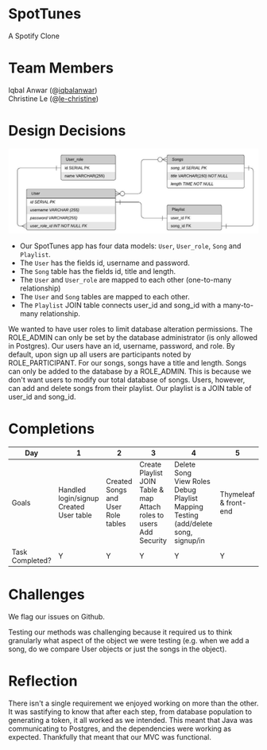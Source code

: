 # SpotTunes
A Spotify Clone

# Team Members
Iqbal Anwar (@<a href = "https://github.com/iqbalanwar">iqbalanwar</a>)<br/>
Christine Le (@<a href="https://github.com/le-christine">le-christine</a>)<br/>
  
# Design Decisions
<img alt = "database design" src="images/spot-tunes-erd-v3.jpeg"/><br/>
- Our SpotTunes app has four data models: `User`, `User_role`, `Song` and `Playlist`.
- The `User` has the fields id, username and password.
- The `Song` table has the fields id, title and length.
- The `User` and `User_role` are mapped to each other (one-to-many relationship)
- The `User` and `Song` tables are mapped to each other.
- The `Playlist` JOIN table connects user_id and song_id with a many-to-many relationship. 

We wanted to have user roles to limit database alteration permissions. The ROLE_ADMIN can only be set by the database administrator (is only allowed in Postgres). Our users have an id, username, password, and role. By default, upon sign up all users are participants noted by ROLE_PARTICIPANT. For our songs, songs have a title and length. Songs can only be added to the database by a ROLE_ADMIN. This is because we don't want users to modify our total database of songs. Users, however, can add and delete songs from their playlist. Our playlist is a JOIN table of user_id and song_id. 


# Completions

| Day            | 1                                    | 2                                            | 3                                                   | 4                                                     |5|
|----------------|--------------------------------------|----------------------------------------------|-----------------------------------------------------|-------------------------------------------------------|------|
| Goals  |Handled login/signup <br/> Created User table |  Created Songs and<br/> User Role tables | Create Playlist JOIN Table & map</br>Attach roles to users<br/>Add Security<br/>  | Delete Song<br/>View Roles</br>Debug Playlist Mapping<br/>Testing (add/delete song, signup/in| Thymeleaf & front-end |
| Task Completed?  | Y  | Y  | Y | Y  | Y |

# Challenges

We flag our issues on Github. 

Testing our methods was challenging because it required us to think granularly what aspect of the object we were testing (e.g. when we add a song, do we compare User objects or just the songs in the object). 

# Reflection 

There isn't a single requirement we enjoyed working on more than the other. It was sastifying to know that after each step, from database population to generating a token, it all worked as we intended. This meant that Java was communicating to Postgres, and the dependencies were working as expected. Thankfully that meant that our MVC was functional. 

